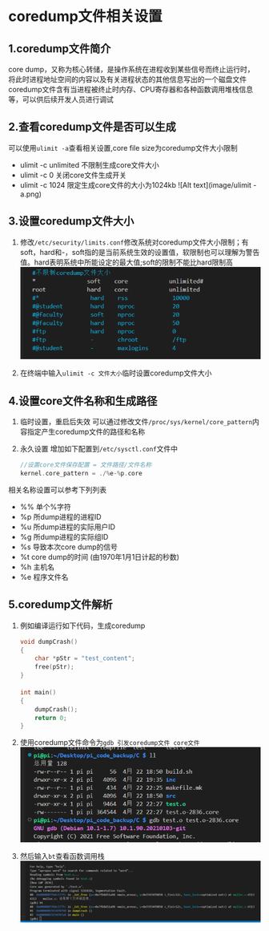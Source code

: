# coredump文件相关设置

## 1.coredump文件简介

core dump，又称为核心转储，是操作系统在进程收到某些信号而终止运行时，将此时进程地址空间的内容以及有关进程状态的其他信息写出的一个磁盘文件
coredump文件含有当进程被终止时内存、CPU寄存器和各种函数调用堆栈信息等，可以供后续开发人员进行调试

## 2.查看coredump文件是否可以生成

可以使用`ulimit -a`查看相关设置,core file size为coredump文件大小限制

* ulimit -c unlimited 不限制生成core文件大小
* ulimit -c 0 关闭core文件生成开关
* ulimit -c 1024 限定生成core文件的大小为1024kb
![Alt text](image/ulimit -a.png)

## 3.设置coredump文件大小

1. 修改`/etc/security/limits.conf`修改系统对coredump文件大小限制；有soft，hard和-，soft指的是当前系统生效的设置值，软限制也可以理解为警告值。hard表明系统中所能设定的最大值;soft的限制不能比hard限制高
![Alt text](image/coredump文件设置_文件大小.png)

1. 在终端中输入`ulimit -c 文件大小`临时设置coredump文件大小

## 4.设置core文件名称和生成路径

1. 临时设置，重启后失效
    可以通过修改文件`/proc/sys/kernel/core_pattern`内容指定产生coredump文件的路径和名称
2. 永久设置 
    增加如下配置到`/etc/sysctl.conf`文件中  

    ``` cpp
    //设置core文件保存配置 = 文件路径/文件名称
    kernel.core_pattern = ./%e-%p.core
    ```

相关名称设置可以参考下列列表

* %% 单个%字符
* %p 所dump进程的进程ID
* %u 所dump进程的实际用户ID
* %g 所dump进程的实际组ID
* %s 导致本次core dump的信号
* %t core dump的时间 (由1970年1月1日计起的秒数)
* %h 主机名
* %e 程序文件名

## 5.coredump文件解析

1. 例如编译运行如下代码，生成coredump

    ``` c
    void dumpCrash()
    {
        char *pStr = "test_content";
        free(pStr);
    }

    int main()
    {
        dumpCrash();
        return 0;
    }
    ```

2. 使用coredump文件命令为`gdb 引发coredump文件 core文件` 
![Alt text](image/生成coredump文件.png)  

3. 然后输入`bt`查看函数调用栈 
![Alt text](image/解析coredump文件.png)
